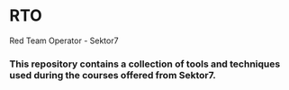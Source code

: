 # RTO
Red Team Operator - Sektor7

### This repository contains a collection of tools and techniques used during the courses offered from Sektor7.
